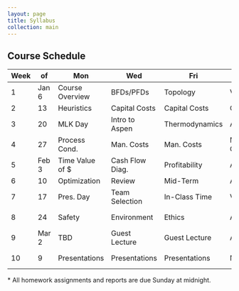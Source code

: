```yaml
---
layout: page
title: Syllabus
collection: main
---
```


## Course Schedule

| Week | of    | Mon             | Wed             | Fri             | Quiz        | Reading  | Homework |
| ---- | ----- | --------------- | --------------- | --------------- | ----------- | -------- | -------- |
| 1    | Jan 6 | Course Overview | BFDs/PFDs       | Topology        | Visio       | T1,2,12  | HW 1     |
| 2    | 13    | Heuristics      | Capital Costs   | Capital Costs   | CAPCOST     | T11,7    | HW 2     |
| 3    | 20    | MLK Day         | Intro to Aspen  | Thermodynamics  | Aspen       | T6,13,MIT | HW 3     |
| 4    | 27    | Process Cond.   | Man. Costs      | Man. Costs      | Man. Costs  | T8       | HW 4     |      
| 5    | Feb 3 | Time Value of $ | Cash Flow Diag. | Profitability   | Aspen       | T9,10    | HW 5     |
| 6    | 10    | Optimization    | Review          | Mid-Term        | Aspen       | T14      |          |
| 7    | 17    | Pres. Day       | Team Selection  | In-Class Time   | Visio       | -------- | HW 6     |
| 8    | 24    | Safety          | Environment     | Ethics          | Aspen       | -------- | PR       |
| 9    | Mar 2 | TBD             | Guest Lecture   | Guest Lecture   | Aspen       | -------- | PFD      |
| 10   | 9     | Presentations   | Presentations   | Presentations   | NA          | -------- | FR       |

\* All homework assignments and reports are due Sunday at midnight.
